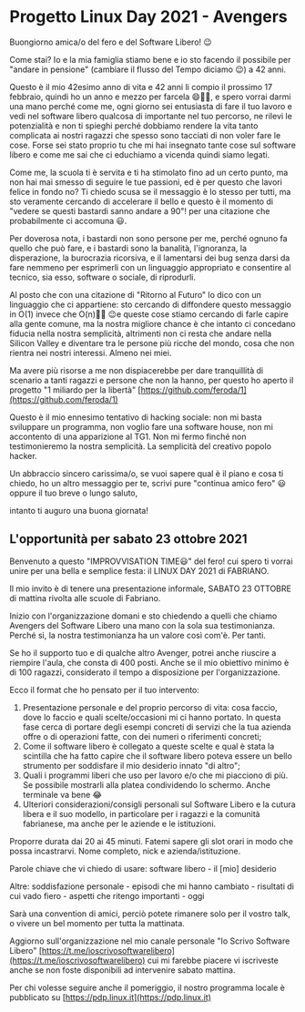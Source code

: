 # Progetto Linux Day 2021 - Avengers

Buongiorno amica/o del fero e del Software Libero! 😉

Come stai? Io e la mia famiglia stiamo bene e io sto facendo il possibile per "andare in pensione" (cambiare il flusso del Tempo diciamo 😉) a 42 anni. 

Questo è il mio 42esimo anno di vita e 42 anni li compio il prossimo 17 febbraio, quindi ho un anno e mezzo per farcela 😄💪🏻, e spero vorrai darmi una mano perché come me, ogni giorno sei entusiasta di fare il tuo lavoro e vedi nel software libero qualcosa di importante nel tuo percorso, ne rilevi le potenzialità e non ti spieghi perché dobbiamo rendere la vita tanto complicata ai nostri ragazzi che spesso sono tacciati di non voler fare le cose.
Forse sei stato proprio tu che mi hai insegnato tante cose sul software libero e come me sai che ci educhiamo a vicenda quindi siamo legati.

Come me, la scuola ti è servita e ti ha stimolato fino ad un certo punto, ma non hai mai smesso di seguire le tue passioni, ed è per questo che lavori felice in fondo no? Ti chiedo scusa se il messaggio è lo stesso per tutti, ma sto veramente cercando di accelerare il bello e questo è il momento di "vedere se questi bastardi sanno andare a 90"! per una citazione che probabilmente ci accomuna 😃. 

Per doverosa nota, i bastardi non sono persone per me, perché ognuno fa quello che può fare, e i bastardi sono la banalità, l'ignoranza, la disperazione, la burocrazia ricorsiva, e il lamentarsi dei bug senza darsi da fare nemmeno per esprimerli con un linguaggio appropriato e consentire al tecnico, sia esso, software o sociale, di riprodurli.

Al posto che con una citazione di "Ritorno al Futuro" lo dico con un linguaggio che ci appartiene: sto cercando di diffondere questo messaggio in O(1) invece che O(n)👍🏻 😉e queste cose stiamo cercando di farle capire alla gente comune, ma la nostra migliore chance è che intanto ci concedano fiducia nella nostra semplicità, altrimenti non ci resta che andare nella Silicon Valley e diventare tra le persone più ricche del mondo, cosa che non rientra nei nostri interessi. Almeno nei miei.

Ma avere più risorse a me non dispiacerebbe per dare tranquillità di scenario a tanti ragazzi e persone che non la hanno, per questo ho aperto il progetto "1 miliardo per la libertà" [https://github.com/feroda/1](https://github.com/feroda/1)

Questo è il mio ennesimo tentativo di hacking sociale: non mi basta sviluppare un programma, non voglio fare una software house, non mi accontento di una apparizione al TG1.  Non mi fermo finché non testimonieremo la nostra semplicità. La semplicità del creativo popolo hacker.

Un abbraccio sincero carissima/o, se vuoi sapere qual è il piano e cosa ti chiedo, ho un altro messaggio per te, scrivi pure "continua amico fero" 😃 oppure il tuo breve o lungo saluto,

intanto ti auguro una buona giornata!

## L'opportunità per sabato 23 ottobre 2021

Benvenuto a questo "IMPROVVISATION TIME😃" del fero! 
cui spero ti vorrai unire per una bella e semplice festa: il LINUX DAY 2021 di FABRIANO.

Il mio invito è di tenere una presentazione informale, SABATO 23 OTTOBRE di mattina rivolta alle scuole di Fabriano.

Inizio con l'organizzazione domani e sto chiedendo a quelli che chiamo Avengers del Software Libero una mano con la sola sua testimonianza. Perché sì, la nostra testimonianza ha un valore così com'è. Per tanti.

Se ho il supporto tuo e di qualche altro Avenger, potrei anche riuscire a riempire l'aula, che consta di 400 posti. Anche se il mio obiettivo minimo è di 100 ragazzi, considerato il tempo a disposizione per l'organizzazione.

Ecco il format che ho pensato per il tuo intervento:

1. Presentazione personale e del proprio percorso di vita: cosa faccio, dove lo faccio e quali scelte/occasioni mi ci hanno portato. In questa fase cerca di portare degli esempi concreti di servizi che la tua azienda offre o di operazioni fatte, con dei numeri o riferimenti concreti;
2. Come il software libero è collegato a queste scelte e qual è stata la scintilla che ha fatto capire che il software libero poteva essere un bello strumento per soddisfare il mio desiderio innato "di altro";
3. Quali i programmi liberi che uso per lavoro e/o che mi piacciono di più. Se possibile mostrarli alla platea condividendo lo schermo. Anche terminale va bene 😂
4. Ulteriori considerazioni/consigli personali sul Software Libero e la cutura libera e il suo modello, in particolare per i ragazzi e la comunità fabrianese, ma anche per le aziende e le istituzioni.

Proporre durata dai 20 ai 45 minuti. Fatemi sapere gli slot orari in modo che possa incastrarvi. Nome completo, nick e azienda/istituzione.

Parole chiave che vi chiedo di usare: software libero - il [mio] desiderio 

Altre: soddisfazione personale - episodi che mi hanno cambiato - risultati di cui vado fiero - aspetti che ritengo importanti - oggi

Sarà una convention di amici, perciò potete rimanere solo per il vostro talk, o vivere un bel momento per tutta la mattinata.

Aggiorno sull'organizzazione nel mio canale personale "Io Scrivo Software Libero" [https://t.me/ioscrivosoftwarelibero](https://t.me/ioscrivosoftwarelibero) cui mi farebbe piacere vi iscriveste anche se non foste disponibili ad intervenire sabato mattina.

Per chi volesse seguire anche il pomeriggio, il nostro programma locale è pubblicato su [https://pdp.linux.it](https://pdp.linux.it)


